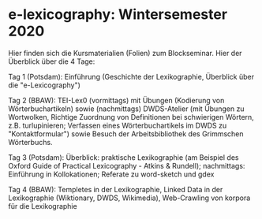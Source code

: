 # e-lexicography: Wintersemester 2020

Hier finden sich die Kursmaterialien (Folien) zum Blockseminar. Hier der Überblick über die 4 Tage:

Tag 1 (Potsdam): Einführung (Geschichte der Lexikographie, Überblick über die "e-Lexicography")

Tag 2 (BBAW): TEI-Lex0 (vormittags) mit Übungen (Kodierung von Wörterbuchartikeln) sowie (nachmittags) DWDS-Atelier (mit Übungen zu Wortwolken, Richtige Zuordnung von Definitionen bei schwierigen Wörtern, z.B. turlupinieren; Verfassen eines Wörterbuchartikels im DWDS zu "Kontaktformular") sowie Besuch der Arbeitsbibliothek des Grimmschen Wörterbuchs.

Tag 3 (Potsdam): Überblick: praktische Lexikographie (am Beispiel des Oxford Guide of Practical Lexicography - Atkins & Rundell); nachmittags: Einführung in Kollokationen; Referate zu word-sketch und gdex

Tag 4 (BBAW): Templetes in der Lexikographie, Linked Data in der Lexikographie (Wiktionary, DWDS, Wikimedia), Web-Crawling von korpora für die Lexikographie
